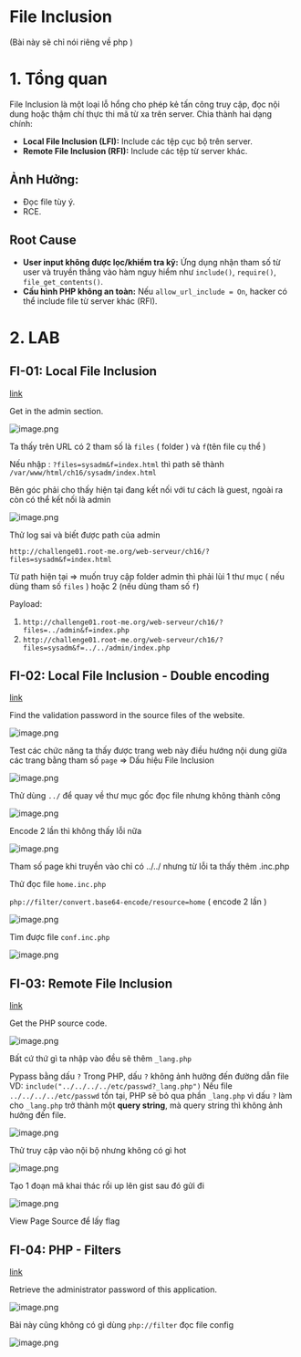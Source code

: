 # File Inclusion

(Bài này sẽ chỉ nói riêng về php )

# 1. Tổng quan

File Inclusion là một loại lỗ hổng cho phép kẻ tấn công truy cập, đọc nội dung hoặc thậm chí thực thi mã từ xa trên server. Chia thành hai dạng chính:

- **Local File Inclusion (LFI):** Include các tệp cục bộ trên server.
- **Remote File Inclusion (RFI):** Include các tệp từ server khác.

## Ảnh Hưởng:

- Đọc file tùy ý.
- RCE.

## Root Cause

- **User input không được lọc/khiểm tra kỹ:** Ứng dụng nhận tham số từ user và truyền thẳng vào hàm nguy hiểm như `include()`, `require()`, `file_get_contents()`.
- **Cấu hình PHP không an toàn:** Nếu `allow_url_include = On`, hacker có thể include file từ server khác (RFI).

# 2. LAB

## **FI-01: Local File Inclusion**

[link](https://www.root-me.org/en/Challenges/Web-Server/Local-File-Inclusion)

Get in the admin section.

![image.png](Images/image.png)

Ta thấy trên URL có 2 tham số là `files` ( folder ) và `f`(tên file cụ thể )

Nếu nhập : `?files=sysadm&f=index.html` thì path sẽ thành `/var/www/html/ch16/sysadm/index.html`

Bên góc phải cho thấy hiện tại đang kết nối với tư cách là guest, ngoài ra còn có thể kết nối là admin

![image.png](Images/image%201.png)

Thử log sai và biết được path của admin

`http://challenge01.root-me.org/web-serveur/ch16/?files=sysadm&f=index.html`

Từ path hiện tại ⇒ muốn truy cập folder admin thì phải lùi 1 thư mục ( nếu dùng tham số `files` ) hoặc 2 (nếu dùng tham số `f`)

Payload: 

1. `http://challenge01.root-me.org/web-serveur/ch16/?files=../admin&f=index.php` 
2. `http://challenge01.root-me.org/web-serveur/ch16/?files=sysadm&f=../../admin/index.php`

## FI-02: **Local File Inclusion - Double encoding**

[link](https://www.root-me.org/en/Challenges/Web-Server/Local-File-Inclusion-Double-encoding)

Find the validation password in the source files of the website.

![image.png](Images/image%202.png)

Test các chức năng ta thấy được trang web này điều hướng nội dung giữa các trang bằng tham số `page` ⇒ Dấu hiệu File Inclusion

![image.png](Images/image%203.png)

Thử dùng `../` để quay về thư mục gốc đọc file nhưng không thành công

![image.png](Images/image%204.png)

Encode 2 lần thì không thấy lỗi nữa

![image.png](Images/image%205.png)

Tham số page khi truyền vào chỉ có ../../ nhưng từ lỗi ta thấy thêm .inc.php

Thử đọc file `home.inc.php`

`php://filter/convert.base64-encode/resource=home`   ( encode 2 lần )

![image.png](Images/image%206.png)

Tìm được file `conf.inc.php`

![image.png](Images/image%207.png)

## FI-03: **Remote File Inclusion**

[link](https://www.root-me.org/en/Challenges/Web-Server/Remote-File-Inclusion)

Get the PHP source code.

![image.png](Images/image%208.png)

Bất cứ thứ gì ta nhập vào đều sẽ thêm `_lang.php` 

Pypass bằng dấu `?` 
Trong PHP, dấu `?` không ảnh hưởng đến đường dẫn file
VD:      `include("../../../../etc/passwd?_lang.php")`
Nếu file `../../../../etc/passwd` tồn tại, PHP sẽ bỏ qua phần `_lang.php` vì dấu `?` làm cho `_lang.php` trở thành một **query string**, mà query string thì không ảnh hưởng đến file.

![image.png](Images/image%209.png)

Thử truy cập vào nội bộ nhưng không có gì hot

![image.png](Images/image%2010.png)

Tạo 1 đoạn mã khai thác rồi up lên gist sau đó gửi đi

![image.png](Images/image%2011.png)

View Page Source để lấy flag

## FI-04: **PHP - Filters**

[link](https://www.root-me.org/en/Challenges/Web-Server/PHP-Filters)

Retrieve the administrator password of this application.

![image.png](Images/image%2012.png)

Bài này cũng không có gì dùng `php://filter` đọc file config

![image.png](Images/image%2013.png)